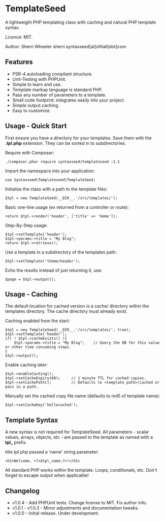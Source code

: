 TemplateSeed
=========================

A lightweight PHP templating class with caching and natural PHP template syntax.

Licence: MIT.

Author: Sherri Wheeler sherri.syntaxseed[at]ofitall[dot]com

Features
--------

* PSR-4 autoloading compliant structure.
* Unit-Testing with PHPUnit.
* Simple to learn and use.
* Template markup language is standard PHP.
* Pass any number of parameters to a template.
* Small code footprint: integrates easily into your project.
* Simple output caching.
* Easy to customize.

Usage - Quick Start
--------

First ensure you have a directory for your templates. Save them with the **.tpl.php** extension. They can be sorted in to subdirectories.

Require with Composer:
```
./composer.phar require syntaxseed/templateseed ~1.1
```

Import the namespace into your application:
```
use Syntaxseed\Templateseed\TemplateSeed;
```

Initialize the class with a path to the template files:
```
$tpl = new TemplateSeed(__DIR__.'/src/templates/');
```

Basic one-line usage (ex returned from a controller or route):
```
return $tpl->render('header', ['title' => 'Home']);
```

Step-By-Step usage:
```
$tpl->setTemplate('header');
$tpl->params->title = "My Blog";
return $tpl->retrieve();
```

Use a template in a subdirectory of the templates path:
```
$tpl->setTemplate('theme/header');
```

Echo the results instead of just returning it, use:
```
$page = $tpl->output();
```

Usage - Caching
--------

The default location for cached version is a cache/ directory within the templates directory. The cache directory must already exist.

Caching enabled from the start:
```
$tpl = new TemplateSeed(__DIR__.'/src/templates/', true);
$tpl->setTemplate('header');
if( ! $tpl->cacheExists() ){
	$tpl->params->title = "My Blog"; 	// Query the DB for this value or other time consuming steps.
}
$tpl->output();
```

Enable caching later:
```
$tpl->enableCaching();
$tpl->setCacheExpiry(60);     // 1 minute TTL for cached copies.
$tpl->setCachePath();         // Defaults to <template path>/cached or pass in a path.
```

Manually set the cached copy file name (defaults to md5 of template name):
```
$tpl->setCacheKey('hellocached');
```

Template Syntax
--------

A new syntax is not required for TemplateSeed. All parameters - scalar values, arrays, objects, etc - are passed to the template as named with a **tpl_** prefix.

title.tpl.php passed a 'name' string parameter:
```
<h1>Welcome, <?=$tpl_name;?>!</h1>
```

All standard PHP works within the template. Loops, conditionals, etc. Don't forget to escape output when applicable!


Changelog
--------

* v1.0.4 - Add PHPUnit tests. Change license to MIT. Fix author info.
* v1.0.1 - v1.0.3 - Minor adjustments and documentation tweaks.
* v1.0.0 - Initial release. Under development.
